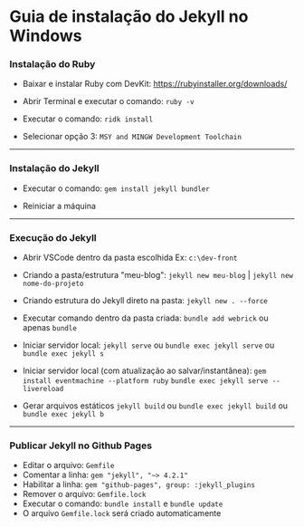 # Guia de instalação do Jekyll no Windows

### Instalação do Ruby

- Baixar e instalar Ruby com DevKit:
  https://rubyinstaller.org/downloads/

- Abrir Terminal e executar o comando:
`ruby -v`

- Executar o comando:
`ridk install`

- Selecionar opção 3: 
`MSY and MINGW Development Toolchain`

---

###  Instalação do Jekyll

- Executar o comando:
`gem install jekyll bundler`

- Reiniciar a máquina

---

###  Execução do Jekyll

- Abrir VSCode dentro da pasta escolhida
Ex: `c:\dev-front`

- Criando a pasta/estrutura "meu-blog":
`jekyll new meu-blog` | `jekyll new nome-do-projeto`

- Criando estrutura do Jekyll direto na pasta:
`jekyll new . --force`

- Executar comando dentro da pasta criada:
 `bundle add webrick` ou apenas `bundle`

- Iniciar servidor local:
`jekyll serve` ou `bundle exec jekyll serve` ou `bundle exec jekyll s`

- Iniciar servidor local (com atualização ao salvar/instantânea):
`gem install eventmachine --platform ruby`
`bundle exec jekyll serve --livereload`

- Gerar arquivos estáticos
`jekyll build` ou `bundle exec jekyll build` ou `bundle exec jekyll b`

---

###  Publicar Jekyll no Github Pages
- Editar o arquivo: `Gemfile`
- Comentar a linha: `gem "jekyll", "~> 4.2.1"`
- Habilitar a linha: `gem "github-pages", group: :jekyll_plugins`
- Remover o arquivo: `Gemfile.lock`
- Executar o comando: `bundle install` e `bundle update`
- O arquivo `Gemfile.lock` será criado automaticamente
